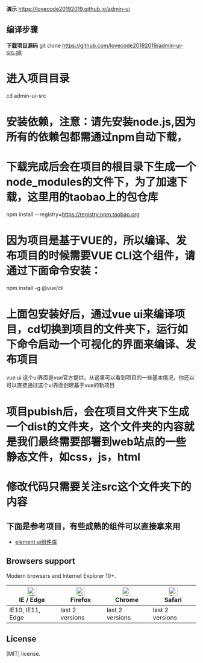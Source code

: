 **演示** https://lovecode20192019.github.io/admin-ui

## 编译步骤

**下载项目源码**
git clone https://github.com/lovecode20192019/admin-ui-src.git

# 进入项目目录
cd admin-ui-src

# 安装依赖，注意：请先安装node.js,因为所有的依赖包都需通过npm自动下载，
# 下载完成后会在项目的根目录下生成一个node_modules的文件下，为了加速下载，这里用的taobao上的包仓库
npm install --registry=https://registry.npm.taobao.org

# 因为项目是基于VUE的，所以编译、发布项目的时候需要VUE CLI这个组件，请通过下面命令安装：
npm install -g @vue/cli

# 上面包安装好后，通过vue ui来编译项目，cd切换到项目的文件夹下，运行如下命令启动一个可视化的界面来编译、发布项目
vue ui
这个ui界面是vue官方提供，从这里可以看到项目的一些基本情况，你还以可以直接通过这个ui界面创建基于vue的新项目
# 项目pubish后，会在项目文件夹下生成一个dist的文件夹，这个文件夹的内容就是我们最终需要部署到web站点的一些静态文件，如css，js，html

# 修改代码只需要关注src这个文件夹下的内容

## 下面是参考项目，有些成熟的组件可以直接拿来用

- [element ui组件库](https://element.eleme.cn/#/zh-CN)

## Browsers support

Modern browsers and Internet Explorer 10+.

| [<img src="https://raw.githubusercontent.com/alrra/browser-logos/master/src/edge/edge_48x48.png" alt="IE / Edge" width="24px" height="24px" />](http://godban.github.io/browsers-support-badges/)</br>IE / Edge | [<img src="https://raw.githubusercontent.com/alrra/browser-logos/master/src/firefox/firefox_48x48.png" alt="Firefox" width="24px" height="24px" />](http://godban.github.io/browsers-support-badges/)</br>Firefox | [<img src="https://raw.githubusercontent.com/alrra/browser-logos/master/src/chrome/chrome_48x48.png" alt="Chrome" width="24px" height="24px" />](http://godban.github.io/browsers-support-badges/)</br>Chrome | [<img src="https://raw.githubusercontent.com/alrra/browser-logos/master/src/safari/safari_48x48.png" alt="Safari" width="24px" height="24px" />](http://godban.github.io/browsers-support-badges/)</br>Safari |
| --------- | --------- | --------- | --------- |
| IE10, IE11, Edge| last 2 versions| last 2 versions| last 2 versions

## License

[MIT] license.


